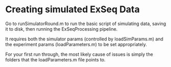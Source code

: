 # Creating simulated ExSeq Data

Go to runSimulatorRound.m to run the basic script of simulating data, saving it to disk, then running the ExSeqProcessing pipeline.

It requires both the simulator params (controlled by loadSimParams.m) and the experiment params (loadParameters.m) to be set appropriately. 

For your first run through, the most likely cause of issues is simply the folders that the loadParameters.m file points to. 



